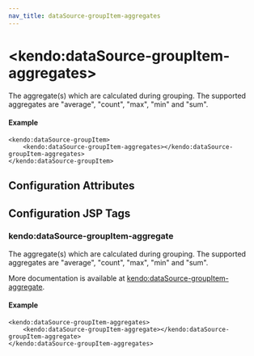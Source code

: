 ```yaml
---
nav_title: dataSource-groupItem-aggregates
---
```


# \<kendo:dataSource-groupItem-aggregates\>

The aggregate(s) which are calculated during grouping. The supported aggregates are "average", "count", "max", "min" and "sum".

#### Example
    <kendo:dataSource-groupItem>
        <kendo:dataSource-groupItem-aggregates></kendo:dataSource-groupItem-aggregates>
    </kendo:dataSource-groupItem>

## Configuration Attributes


##  Configuration JSP Tags

### kendo:dataSource-groupItem-aggregate

The aggregate(s) which are calculated during grouping. The supported aggregates are "average", "count", "max", "min" and "sum".

More documentation is available at [kendo:dataSource-groupItem-aggregate](/kendo-ui/api/wrappers/jsp/datasource/groupitem-aggregate).

#### Example

    <kendo:dataSource-groupItem-aggregates>
        <kendo:dataSource-groupItem-aggregate></kendo:dataSource-groupItem-aggregate>
    </kendo:dataSource-groupItem-aggregates>

